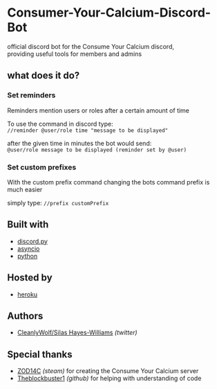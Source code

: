 # Consumer-Your-Calcium-Discord-Bot
official discord bot for the Consume Your Calcium discord,     
providing useful tools for members and admins

## what does it do?
### Set reminders
Reminders mention users or roles after a certain amount of time  
  
To use the command in discord type:  
`//reminder @user/role time "message to be displayed"`  
    
after the given time in minutes the bot would send:  
`@user/role message to be displayed (reminder set by @user)`  
  
### Set custom prefixes  
With the custom prefix command changing the bots command prefix is much easier  
  
simply type:
`//prefix customPrefix`  
  
## Built with  
  
* [discord.py](https://discordpy.readthedocs.io/en/latest/)
* [asyncio](https://docs.python.org/3/library/asyncio.html)
* [python](https://www.python.org/)

## Hosted by  
* [heroku](www.heroku.com)

## Authors
* [CleanlyWolf/Silas Hayes-Williams](https://twitter.com/silas_hw) *(twitter)*  
  
## Special thanks  
* [ZOD14C](https://steamcommunity.com/profiles/76561198985320935) *(steam)* for creating the Consume Your Calcium server  
* [Theblockbuster1](https://github.com/Theblockbuster1) *(github)* for helping with understanding of code
